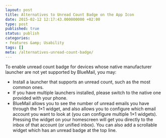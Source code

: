 ```yaml
---
layout: post
title: Alternatives to Unread Count Badge on the App Icon
date: 2015-02-12 12:17:43.000000000 +02:00
type: post
published: true
status: publish
categories:
- Features &amp; Usability
tags: []
meta: /alternatives-unread-count-badge/
---
```


To enable unread count badge for devices whose native manufacturer launcher are not yet supported by BlueMail, you may:

* Install a launcher that supports an unread count, such as the most common ones.
* If you have multiple launchers installed, please switch to the native one provided with your phone.
* BlueMail allows you to see the number of unread emails you have through the 1×1 widget, and also allows you to configure which email account you want to look at (you can configure multiple 1×1 widgets). Pressing the widget on your homescreen will get you directly to the inbox of that account (or unified inbox). You can also add a scrollable widget which has an unread badge at the top line.
